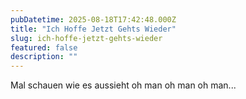 ```yaml
---
pubDatetime: 2025-08-18T17:42:48.000Z
title: "Ich Hoffe Jetzt Gehts Wieder"
slug: ich-hoffe-jetzt-gehts-wieder
featured: false
description: ""
---
```


Mal schauen wie es aussieht oh man oh man oh man...